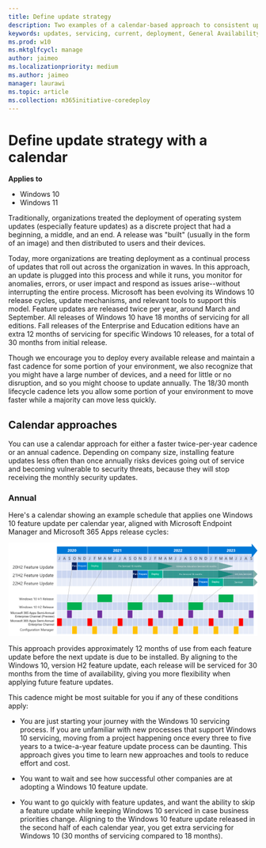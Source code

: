 ```yaml
---
title: Define update strategy
description: Two examples of a calendar-based approach to consistent update installation
keywords: updates, servicing, current, deployment, General Availability Channel, feature, quality, rings, tools
ms.prod: w10
ms.mktglfcycl: manage
author: jaimeo
ms.localizationpriority: medium
ms.author: jaimeo
manager: laurawi
ms.topic: article
ms.collection: m365initiative-coredeploy
---
```


# Define update strategy with a calendar

**Applies to**

- Windows 10
- Windows 11

Traditionally, organizations treated the deployment of operating system updates (especially feature updates) as a discrete project that had a beginning, a middle, and an end. A release was "built" (usually in the form of an image) and then distributed to users and their devices.

Today, more organizations are treating deployment as a continual process of updates that roll out across the organization in waves. In this approach, an update is plugged into this process and while it runs, you monitor for anomalies, errors, or user impact and respond as issues arise--without interrupting the entire process. Microsoft has been evolving its Windows 10 release cycles, update mechanisms, and relevant tools to support this model. Feature updates are released twice per year, around March and September. All releases of Windows 10 have 18 months of servicing for all editions. Fall releases of the Enterprise and Education editions have an extra 12 months of servicing for specific Windows 10 releases, for a total of 30 months from initial release.

Though we encourage you to deploy every available release and maintain a fast cadence for some portion of your environment, we also recognize that you might have a large number of devices, and a need for little or no disruption, and so you might choose to update annually. The 18/30 month lifecycle cadence lets you allow some portion of your environment to move faster while a majority can move less quickly.

## Calendar approaches
You can use a calendar approach for either a faster twice-per-year cadence or an annual cadence. Depending on company size, installing feature updates less often than once annually risks devices going out of service and becoming vulnerable to security threats, because they will stop receiving the monthly security updates.

### Annual
Here's a calendar showing an example schedule that applies one Windows 10 feature update per calendar year, aligned with Microsoft Endpoint Manager and Microsoft 365 Apps release cycles:

[ ![Calendar showing an annual update cadence.](images/annual-calendar.png) ](images/annual-calendar.png#lightbox)

This approach provides approximately 12 months of use from each feature update before the next update is due to be installed. By aligning to the Windows 10, version H2 feature update, each release will be serviced for 30 months from the time of availability, giving you more flexibility when applying future feature updates.

This cadence might be most suitable for you if any of these conditions apply:

- You are just starting your journey with the Windows 10 servicing process. If you are unfamiliar with new processes that support Windows 10 servicing, moving from a project happening once every three to five years to a twice-a-year feature update process can be daunting. This approach gives you time to learn new approaches and tools to reduce effort and cost.

- You want to wait and see how successful other companies are at adopting a Windows 10 feature update.

- You want to go quickly with feature updates, and want the ability to skip a feature update while keeping Windows 10 serviced in case business priorities change. Aligning to the Windows 10 feature update released in the second half of each calendar year, you get extra servicing for Windows 10 (30 months of servicing compared to 18 months).


